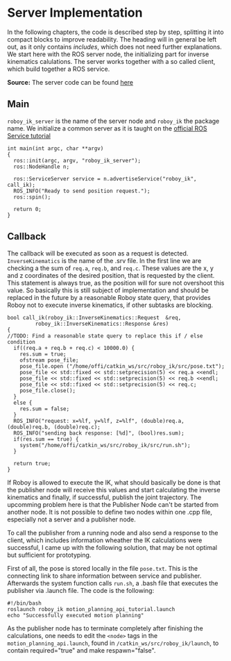 # Server Implementation
In the following chapters, the code is described step by step, splitting it into compact blocks to improve readability. The heading will in general be left out, as it only contains *includes*, which does not need further explanations. We start here with the ROS server node, the initializing part for inverse kinematics calulations. The server works together with a so called client, which build together a ROS service.

**Source:** The server code can be found [here](https://github.com/poeffie/roboy_ik/tree/master/src)

## Main
`roboy_ik_server` is the name of the server node and `roboy_ik` the package name. We initialize a common server as it is taught on the [official ROS Service tutorial](http://wiki.ros.org/ROS/Tutorials/WritingServiceClient%28c%2B%2B%29)
```
int main(int argc, char **argv)
{
  ros::init(argc, argv, "roboy_ik_server");
  ros::NodeHandle n;
  
  ros::ServiceServer service = n.advertiseService("roboy_ik", call_ik);
  ROS_INFO("Ready to send position request.");
  ros::spin();

  return 0;
}
```

## Callback
The callback will be executed as soon as a request is detected.
`InverseKinematics` is the name of the .srv file.
In the first line we are checking a the sum of `req.a`, `req.b`, and `req.c`. These values are the x, y and z coordinates of the desired position, that is requested by the client. This statement is always true, as the position will for sure not overshoot this value. So basically this is still subject of implementation and should be replaced in the future by a reasonable Roboy state query, that provides Roboy not to execute inverse kinematics, if other subtasks are blocking.
```
bool call_ik(roboy_ik::InverseKinematics::Request  &req,
         roboy_ik::InverseKinematics::Response &res)
{
//TODO: Find a reasonable state query to replace this if / else condition
  if((req.a + req.b + req.c) < 10000.0) {
  	res.sum = true;
  	ofstream pose_file;
    pose_file.open ("/home/offi/catkin_ws/src/roboy_ik/src/pose.txt");
    pose_file << std::fixed << std::setprecision(5) << req.a <<endl;
    pose_file << std::fixed << std::setprecision(5) << req.b <<endl;
    pose_file << std::fixed << std::setprecision(5) << req.c;
    pose_file.close();
  }
  else {
	res.sum = false;
  }
  ROS_INFO("request: x=%lf, y=%lf, z=%lf", (double)req.a, (double)req.b, (double)req.c);
  ROS_INFO("sending back response: [%d]", (bool)res.sum);
  if(res.sum == true) {
    system("/home/offi/catkin_ws/src/roboy_ik/src/run.sh");
  }
  
  return true;
}
```
If Roboy is allowed to execute the IK, what should basically be done is that the publisher node will receive this values and start calculating the inverse kinematics and finally, if successful, publish the joint trajectory. The upcomming problem here is that the Publisher Node can't be started from another node. It is not possible to define two nodes within one .cpp file, especially not a server and a publisher node.

To call the publisher from a running node and also send a response to the client, which includes information wheather the IK calculations were successful, I came up with the following solution, that may be not optimal but sufficient for prototyping.

First of all, the pose is stored locally in the file `pose.txt`. This is the connecting link to share information between service and publisher. Afterwards the system function calls `run.sh`, a .bash file that executes the publisher via .launch file. The code is the following:
```
#!/bin/bash  
roslaunch roboy_ik motion_planning_api_tutorial.launch
echo "Successfully executed motion planning"
```
As the publisher node has to terminate completely after finishing the calculations, one needs to edit the `<node>` tags in the `motion_planning_api.launch`, found in `/catkin_ws/src/roboy_ik/launch`, to contain required="true" and make respawn="false".

